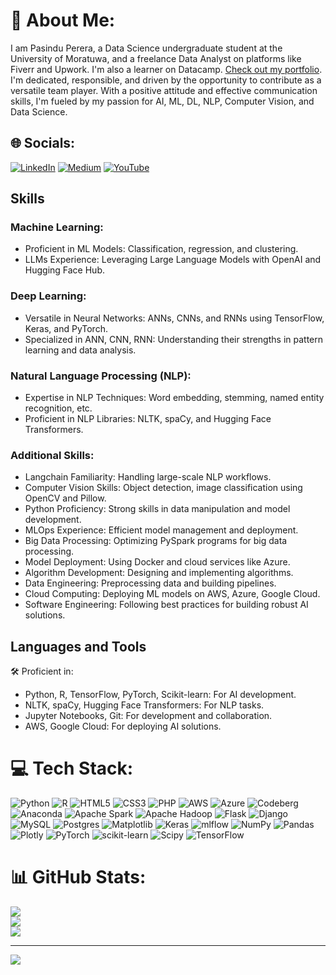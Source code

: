 # 💫 About Me:
I am Pasindu Perera, a Data Science undergraduate student at the University of Moratuwa, and a freelance Data Analyst on platforms like Fiverr and Upwork. I'm also a learner on Datacamp. [Check out my portfolio](https://www.datacamp.com/portfolio/pasinduperera639). I'm dedicated, responsible, and driven by the opportunity to contribute as a versatile team player. With a positive attitude and effective communication skills, I'm fueled by my passion for AI, ML, DL, NLP, Computer Vision, and Data Science.
## 🌐 Socials:
[![LinkedIn](https://img.shields.io/badge/LinkedIn-%230077B5.svg?logo=linkedin&logoColor=white)](https://linkedin.com/in/linkedin.com/in/pasindu-perera-430b7b20a) [![Medium](https://img.shields.io/badge/Medium-12100E?logo=medium&logoColor=white)](https://medium.com/@https://medium.com/@pasinduperera639) [![YouTube](https://img.shields.io/badge/YouTube-%23FF0000.svg?logo=YouTube&logoColor=white)](https://youtube.com/@https://www.datacamp.com/portfolio/pasinduperera639) 
## Skills
### Machine Learning:
- Proficient in ML Models: Classification, regression, and clustering.
- LLMs Experience: Leveraging Large Language Models with OpenAI and Hugging Face Hub.

### Deep Learning:
- Versatile in Neural Networks: ANNs, CNNs, and RNNs using TensorFlow, Keras, and PyTorch.
- Specialized in ANN, CNN, RNN: Understanding their strengths in pattern learning and data analysis.

### Natural Language Processing (NLP):
- Expertise in NLP Techniques: Word embedding, stemming, named entity recognition, etc.
- Proficient in NLP Libraries: NLTK, spaCy, and Hugging Face Transformers.

### Additional Skills:
- Langchain Familiarity: Handling large-scale NLP workflows.
- Computer Vision Skills: Object detection, image classification using OpenCV and Pillow.
- Python Proficiency: Strong skills in data manipulation and model development.
- MLOps Experience: Efficient model management and deployment.
- Big Data Processing: Optimizing PySpark programs for big data processing.
- Model Deployment: Using Docker and cloud services like Azure.
- Algorithm Development: Designing and implementing algorithms.
- Data Engineering: Preprocessing data and building pipelines.
- Cloud Computing: Deploying ML models on AWS, Azure, Google Cloud.
- Software Engineering: Following best practices for building robust AI solutions.

## Languages and Tools
🛠️ Proficient in:
- Python, R, TensorFlow, PyTorch, Scikit-learn: For AI development.
- NLTK, spaCy, Hugging Face Transformers: For NLP tasks.
- Jupyter Notebooks, Git: For development and collaboration.
- AWS, Google Cloud: For deploying AI solutions.



# 💻 Tech Stack:
![Python](https://img.shields.io/badge/python-3670A0?style=for-the-badge&logo=python&logoColor=ffdd54) ![R](https://img.shields.io/badge/r-%23276DC3.svg?style=for-the-badge&logo=r&logoColor=white) ![HTML5](https://img.shields.io/badge/html5-%23E34F26.svg?style=for-the-badge&logo=html5&logoColor=white) ![CSS3](https://img.shields.io/badge/css3-%231572B6.svg?style=for-the-badge&logo=css3&logoColor=white) ![PHP](https://img.shields.io/badge/php-%23777BB4.svg?style=for-the-badge&logo=php&logoColor=white) ![AWS](https://img.shields.io/badge/AWS-%23FF9900.svg?style=for-the-badge&logo=amazon-aws&logoColor=white) ![Azure](https://img.shields.io/badge/azure-%230072C6.svg?style=for-the-badge&logo=microsoftazure&logoColor=white) ![Codeberg](https://img.shields.io/badge/Codeberg-2185D0?style=for-the-badge&logo=Codeberg&logoColor=white) ![Anaconda](https://img.shields.io/badge/Anaconda-%2344A833.svg?style=for-the-badge&logo=anaconda&logoColor=white) ![Apache Spark](https://img.shields.io/badge/Apache%20Spark-FDEE21?style=for-the-badge&logo=apachespark&logoColor=black) ![Apache Hadoop](https://img.shields.io/badge/Apache%20Hadoop-66CCFF?style=for-the-badge&logo=apachehadoop&logoColor=black) ![Flask](https://img.shields.io/badge/flask-%23000.svg?style=for-the-badge&logo=flask&logoColor=white) ![Django](https://img.shields.io/badge/django-%23092E20.svg?style=for-the-badge&logo=django&logoColor=white) ![MySQL](https://img.shields.io/badge/mysql-%2300000f.svg?style=for-the-badge&logo=mysql&logoColor=white) ![Postgres](https://img.shields.io/badge/postgres-%23316192.svg?style=for-the-badge&logo=postgresql&logoColor=white) ![Matplotlib](https://img.shields.io/badge/Matplotlib-%23ffffff.svg?style=for-the-badge&logo=Matplotlib&logoColor=black) ![Keras](https://img.shields.io/badge/Keras-%23D00000.svg?style=for-the-badge&logo=Keras&logoColor=white) ![mlflow](https://img.shields.io/badge/mlflow-%23d9ead3.svg?style=for-the-badge&logo=numpy&logoColor=blue) ![NumPy](https://img.shields.io/badge/numpy-%23013243.svg?style=for-the-badge&logo=numpy&logoColor=white) ![Pandas](https://img.shields.io/badge/pandas-%23150458.svg?style=for-the-badge&logo=pandas&logoColor=white) ![Plotly](https://img.shields.io/badge/Plotly-%233F4F75.svg?style=for-the-badge&logo=plotly&logoColor=white) ![PyTorch](https://img.shields.io/badge/PyTorch-%23EE4C2C.svg?style=for-the-badge&logo=PyTorch&logoColor=white) ![scikit-learn](https://img.shields.io/badge/scikit--learn-%23F7931E.svg?style=for-the-badge&logo=scikit-learn&logoColor=white) ![Scipy](https://img.shields.io/badge/SciPy-%230C55A5.svg?style=for-the-badge&logo=scipy&logoColor=%white) ![TensorFlow](https://img.shields.io/badge/TensorFlow-%23FF6F00.svg?style=for-the-badge&logo=TensorFlow&logoColor=white)
# 📊 GitHub Stats:
![](https://github-readme-stats.vercel.app/api?username=Pasindusameera&theme=blueberry&hide_border=true&include_all_commits=true&count_private=false)<br/>
![](https://github-readme-streak-stats.herokuapp.com/?user=Pasindusameera&theme=blueberry&hide_border=true)<br/>
![](https://github-readme-stats.vercel.app/api/top-langs/?username=Pasindusameera&theme=blueberry&hide_border=true&include_all_commits=true&count_private=false&layout=compact)

---
[![](https://visitcount.itsvg.in/api?id=Pasindusameera&icon=5&color=3)](https://visitcount.itsvg.in)

<!-- Proudly created with GPRM ( https://gprm.itsvg.in ) -->
